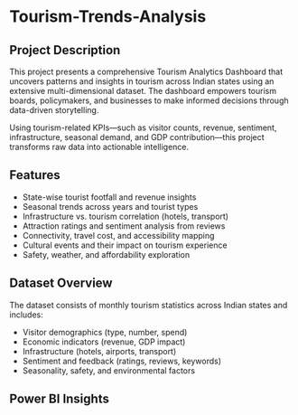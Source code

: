 # Tourism-Trends-Analysis

##  Project Description

This project presents a comprehensive Tourism Analytics Dashboard that uncovers patterns and insights in tourism across Indian states using an extensive multi-dimensional dataset. The dashboard empowers tourism boards, policymakers, and businesses to make informed decisions through data-driven storytelling.

Using tourism-related KPIs—such as visitor counts, revenue, sentiment, infrastructure, seasonal demand, and GDP contribution—this project transforms raw data into actionable intelligence.



##  Features

-  State-wise tourist footfall and revenue insights
-  Seasonal trends across years and tourist types
-  Infrastructure vs. tourism correlation (hotels, transport)
-  Attraction ratings and sentiment analysis from reviews
-  Connectivity, travel cost, and accessibility mapping
-  Cultural events and their impact on tourism experience
-  Safety, weather, and affordability exploration



## Dataset Overview

The dataset consists of monthly tourism statistics across Indian states and includes:

- Visitor demographics (type, number, spend)
- Economic indicators (revenue, GDP impact)
- Infrastructure (hotels, airports, transport)
- Sentiment and feedback (ratings, reviews, keywords)
- Seasonality, safety, and environmental factors

##  Power BI Insights


